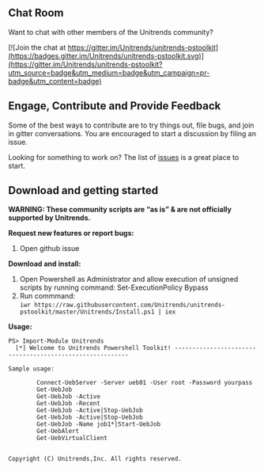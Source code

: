 Chat Room
---------

Want to chat with other members of the Unitrends community?

[![Join the chat at https://gitter.im/Unitrends/unitrends-pstoolkit](https://badges.gitter.im/Unitrends/unitrends-pstoolkit.svg)](https://gitter.im/Unitrends/unitrends-pstoolkit?utm_source=badge&utm_medium=badge&utm_campaign=pr-badge&utm_content=badge)

Engage, Contribute and Provide Feedback
---------------------------------------

Some of the best ways to contribute are to try things out, file bugs, and join in gitter conversations. You are encouraged to start a discussion by filing an issue. 

Looking for something to work on? The list of [issues](https://github.com/Unitrends/unitrends-pstoolkit/issues) is a great place to start.

Download and getting started
---------------------------------------

**WARNING: These community scripts are “as is” & are not officially supported by Unitrends.**

**Request new features or report bugs:**

1. Open github issue

**Download and install:**

1. Open Powershell as Administrator and allow execution of unsigned scripts by running command: Set-ExecutionPolicy Bypass
2. Run commmand:  
``` iwr https://raw.githubusercontent.com/Unitrends/unitrends-pstoolkit/master/Unitrends/Install.ps1 | iex ```

**Usage:**

    PS> Import-Module Unitrends
      [*] Welcome to Unitrends Powershell Toolkit! ---------------------------------------------------------
      
    Sample usage:   

            Connect-UebServer -Server ueb01 -User root -Password yourpass
            Get-UebJob
            Get-UebJob -Active
            Get-UebJob -Recent
            Get-UebJob -Active|Stop-UebJob
            Get-UebJob -Active|Stop-UebJob
            Get-UebJob -Name job1*|Start-UebJob
            Get-UebAlert
            Get-UebVirtualClient


    Copyright (C) Unitrends,Inc. All rights reserved.

